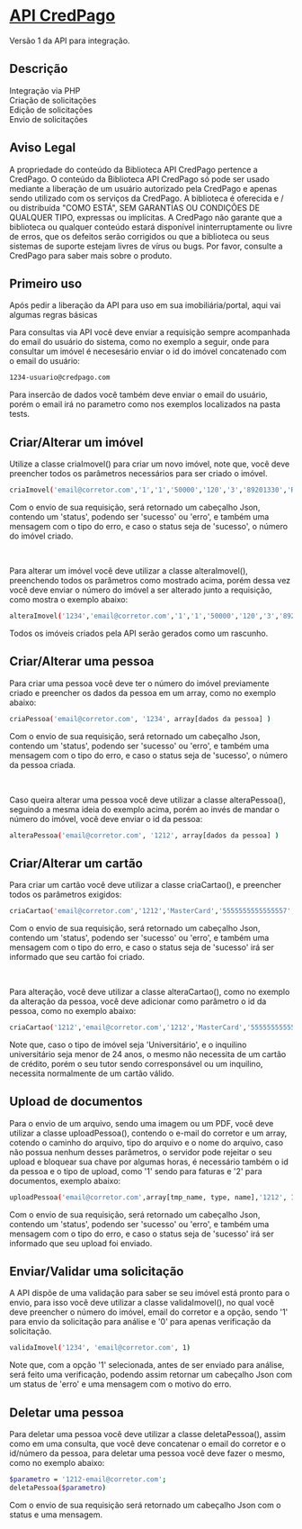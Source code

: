 # [API CredPago](http://github.com/CredPago/api)

Versão 1 da API para integração.<br>

## Descrição

Integração via PHP<br>
Criação de solicitações<br>
Edição de solicitações<br>
Envio de solicitações

## Aviso Legal

A propriedade do conteúdo da Biblioteca API CredPago pertence a CredPago. O conteúdo da Biblioteca API CredPago só pode ser usado mediante a liberação de um usuário autorizado pela CredPago e apenas sendo utilizado com os serviços da CredPago. A biblioteca é oferecida e / ou distribuída "COMO ESTÁ", SEM GARANTIAS OU CONDIÇÕES DE QUALQUER TIPO, expressas ou implícitas. A CredPago não garante que a biblioteca ou qualquer conteúdo estará disponível ininterruptamente ou livre de erros, que os defeitos serão corrigidos ou que a biblioteca ou seus sistemas de suporte estejam livres de vírus ou bugs. Por favor, consulte a CredPago para saber mais sobre o produto.

## Primeiro uso

Após pedir a liberação da API para uso em sua imobiliária/portal, aqui vai algumas regras básicas <br>

Para consultas via API você deve enviar a requisição sempre acompanhada do email do usuário do sistema, como no exemplo a seguir, onde para consultar um imóvel é necesesário enviar o id do imóvel concatenado com o email do usuário: <br>

```bash
1234-usuario@credpago.com
```

Para insercão de dados você também deve enviar o email do usuário, porém o email irá no parametro como nos exemplos localizados na pasta tests.


## Criar/Alterar um imóvel

Utilize a classe criaImovel() para criar um novo imóvel, note que, você deve preencher todos os parâmetros necessários para ser criado o imóvel.
```bash
criaImovel('email@corretor.com','1','1','50000','120','3','89201330','Rua Mario Lobo','61','Centro','Joinville','SC')
```

Com o envio de sua requisição, será retornado um cabeçalho Json, contendo um 'status', podendo ser 'sucesso' ou 'erro', e também uma mensagem com o tipo do erro, e caso o status seja de 'sucesso', o número do imóvel criado.

<br>

Para alterar um imóvel você deve utilizar a classe alteraImovel(), preenchendo todos os parâmetros como mostrado acima, porém dessa vez você deve enviar o número do imóvel a ser alterado junto a requisição, como mostra o exemplo abaixo:

```bash
alteraImovel('1234','email@corretor.com','1','1','50000','120','3','89201330','Rua Mario Lobo','61','Centro','Joinville','SC')
```

Todos os imóveis criados pela API serão gerados como um rascunho.

## Criar/Alterar uma pessoa

Para criar uma pessoa você deve ter o número do imóvel previamente criado e preencher os dados da pessoa em um array, como no exemplo abaixo:

```bash
criaPessoa('email@corretor.com', '1234', array[dados da pessoa] )
```
Com o envio de sua requisição, será retornado um cabeçalho Json, contendo um 'status', podendo ser 'sucesso' ou 'erro', e também uma mensagem com o tipo do erro, e caso o status seja de 'sucesso', o número da pessoa criada.

<br>

Caso queira alterar uma pessoa você deve utilizar a classe alteraPessoa(), seguindo a mesma ideia do exemplo acima, porém ao invés de mandar o número do imóvel, você deve enviar o id da pessoa:

```bash
alteraPessoa('email@corretor.com', '1212', array[dados da pessoa] )
```

## Criar/Alterar um cartão

Para criar um cartão você deve utilizar a classe criaCartao(), e preencher todos os parâmetros exigidos:

```bash
criaCartao('email@corretor.com','1212','MasterCard','5555555555555557','09/2022','100000','80000','15000')
```
Com o envio de sua requisição, será retornado um cabeçalho Json, contendo um 'status', podendo ser 'sucesso' ou 'erro', e também uma mensagem com o tipo do erro, e caso o status seja de 'sucesso' irá ser informado que seu cartão foi criado.

<br>

Para alteração, você deve utilizar a classe alteraCartao(), como no exemplo da alteração da pessoa, você deve adicionar como parâmetro o id da pessoa, como no exemplo abaixo:

```bash
criaCartao('1212','email@corretor.com','1212','MasterCard','5555555555555557','09/2022','100000','80000','15000')
```
Note que, caso o tipo de imóvel seja 'Universitário', e o inquilino universitário seja menor de 24 anos, o mesmo não necessita de um cartão de crédito, porém o seu tutor sendo corresponsável ou um inquilino, necessita normalmente de um cartão válido.


## Upload de documentos

Para o envio de um arquivo, sendo uma imagem ou um PDF, você deve utilizar a classe uploadPessoa(), contendo o e-mail do corretor e um array, cotendo o caminho do arquivo, tipo do arquivo e o nome do arquivo, caso não possua nenhum desses parâmetros, o servidor pode rejeitar o seu upload e bloquear sua chave por algumas horas, é necessário também o id da pessoa e o tipo de upload, como '1' sendo para faturas e '2' para documentos, exemplo abaixo:

```bash
uploadPessoa('email@corretor.com',array[tmp_name, type, name],'1212', 1)
```
Com o envio de sua requisição, será retornado um cabeçalho Json, contendo um 'status', podendo ser 'sucesso' ou 'erro', e também uma mensagem com o tipo do erro, e caso o status seja de 'sucesso' irá ser informado que seu upload foi enviado.


## Enviar/Validar uma solicitação

A API dispõe de uma validação para saber se seu imóvel está pronto para o envio, para isso você deve utilizar a classe validaImovel(), no qual você deve preencher o número do imóvel, email do corretor e a opção, sendo '1' para envio da solicitação para análise e '0' para apenas verificação da solicitação.

```bash
validaImovel('1234', 'email@corretor.com', 1)
```

Note que, com a opção '1' selecionada, antes de ser enviado para análise, será feito uma verificação, podendo assim retornar um cabeçalho Json com um status de 'erro' e uma mensagem com o motivo do erro.

## Deletar uma pessoa

Para deletar uma pessoa você deve utilizar a classe deletaPessoa(), assim como em uma consulta, que você deve concatenar o email do corretor e o id/número da pessoa, para deletar uma pessoa você deve fazer o mesmo, como no exemplo abaixo:

```bash
$parametro = '1212-email@corretor.com';
deletaPessoa($parametro)
```

Com o envio de sua requisição será retornado um cabeçalho Json com o status e uma mensagem.

